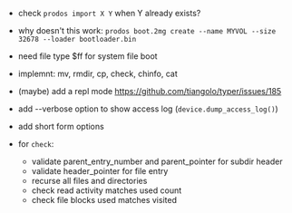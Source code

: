- check `prodos import X Y`  when Y already exists?

- why doesn't this work: `prodos boot.2mg create --name MYVOL --size 32678 --loader bootloader.bin`

- need file type $ff for system file boot
- implemnt: mv, rmdir, cp, check, chinfo, cat
- (maybe) add a repl mode https://github.com/tiangolo/typer/issues/185
- add --verbose option to show access log (`device.dump_access_log()`)
- add short form options


- for `check`:
    - validate parent_entry_number and parent_pointer for subdir header
    - validate header_pointer for file entry
    - recurse all files and directories
    - check read activity matches used count
    - check file blocks used matches visited
